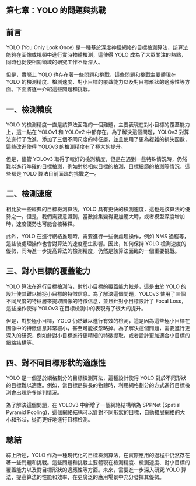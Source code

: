 ## 第七章：YOLO 的問題與挑戰

## 前言

YOLO (You Only Look Once) 是一種基於深度神經網絡的目標檢測算法，該算法能夠在圖像或視頻中進行實時物體檢測，這使得 YOLO 成為了大眾關注的熱點，同時也促使相關領域的研究工作不斷深入。

但是，實際上 YOLO 也存在著一些問題和挑戰，這些問題和挑戰主要體現在 YOLO 的檢測精度、檢測速度、對小目標的覆蓋能力以及對目標形狀的適應性等方面。下面將逐一介紹這些問題和挑戰。

## 一、檢測精度

YOLO 的檢測精度一直是該算法面臨的一個難題，主要表現在對小目標的覆蓋能力上，這一點在 YOLOv1 和 YOLOv2 中都存在。為了解決這個問題，YOLOv3 對算法進行了改進，添加了三個不同尺度的特征層，並且使用了更為複雜的損失函數，這些改進使得 YOLOv3 的檢測精度有了極大的提升。

但是，儘管 YOLOv3 取得了較好的檢測精度，但是在遇到一些特殊情況時，仍然難以進行準確的目標檢測，例如對於相似目標的檢測、目標細節的檢測等情況，這些都是 YOLO 算法目前面臨的挑戰之一。

## 二、檢測速度

相比於一些經典的目標檢測算法，YOLO 具有更快的檢測速度，這也是該算法的優勢之一。但是，我們需要意識到，當數據集變得更加龐大時，或者模型深度增加時，速度優勢也可能會被稀釋。

此外，YOLO 在進行網絡推理時，需要進行一些後處理操作，例如 NMS 過程等，這些後處理操作也會對算法的速度產生影響。因此，如何保持 YOLO 檢測速度的優勢，同時進一步提高算法的檢測精度，仍然是該算法面臨的一個重要挑戰。

## 三、對小目標的覆蓋能力

YOLO 算法在進行目標檢測時，對於小目標的覆蓋能力較差，這是由於 YOLO 的設計使其難以捕捉小目標的特徵信息。為了解決這個問題，YOLOv3 使用了三個不同尺度的特征層來提取圖像的特徵信息，並且針對小目標設計了 Focal Loss，這些操作使得 YOLOv3 在目標檢測中的表現有了很大的提升。

但是，對於極小目標，YOLO 仍然難以進行有效的檢測，這是因為這些極小目標在圖像中的特徵信息非常細小，甚至可能被忽略掉。為了解決這個問題，需要進行更深入的研究，例如針對小目標進行更精細的特徵提取，或者設計更加適合小目標的網絡結構等。

## 四、對不同目標形狀的適應性

YOLO 是一個基於網格劃分的目標檢測算法，這種設計使得 YOLO 對於不同形狀的目標難以適應。例如，當目標是狹長的物體時，利用網格劃分的方式進行目標檢測會出現許多誤判情況。

為了解決這個問題，在 YOLOv3 中新增了一個網絡結構稱為 SPPNet (Spatial Pyramid Pooling)，這個網絡結構可以針對不同形狀的目標，自動擴展網格的大小和形狀，從而更好地進行目標檢測。

## 總結

綜上所述，YOLO 作為一種現代化的目標檢測算法，在實際應用的過程中仍然存在著一些問題和挑戰。這些問題和挑戰主要體現在檢測精度、檢測速度、對小目標的覆蓋能力以及對目標形狀的適應性等方面。未來，需要進一步深入研究 YOLO 算法，提高算法的性能和效率，在更廣泛的應用場景中充分發揮其優勢。